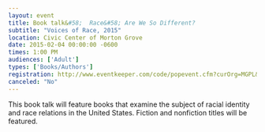 ```yaml
---
layout: event
title: Book talk&#58;  Race&#58; Are We So Different?
subtitle: "Voices of Race, 2015"
location: Civic Center of Morton Grove
date: 2015-02-04 00:00:00 -0600
times: 1:00 PM
audiences: ['Adult']
types: ['Books/Authors']
registration: http://www.eventkeeper.com/code/popevent.cfm?curOrg=MGPL&curApp=events&eID=3884127&thisDate=NO_DATE
canceled: "No"
---
```

This book talk will feature books that examine the subject of racial identity and race relations in the United States. Fiction and nonfiction titles will be featured.
